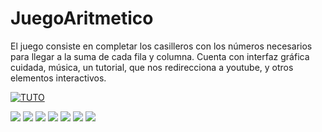 # JuegoAritmetico
El juego consiste en completar los casilleros con los números necesarios para llegar a la suma de cada fila y columna. Cuenta con interfaz gráfica cuidada, música, un tutorial, que nos redirecciona a youtube, y otros elementos interactivos.


[![TUTO](https://i.ibb.co/56vhCJZ/0-tuto.png)](https://www.youtube.com/embed/ARYf7cvr4YQ?controls=0)

<img src="/tuto example.gif?raw=true">

<img src="https://i.ibb.co/yY16jj0/1.png">

<img src="https://i.ibb.co/103SWJ2/2.png">

<img src="https://i.ibb.co/jDycH2Z/3.png">

<img src="https://i.ibb.co/qjy5kTC/4.png">

<img src="https://i.ibb.co/1ZJpDhz/5.png">

<img src="https://i.ibb.co/0qMMdM2/6.png">
